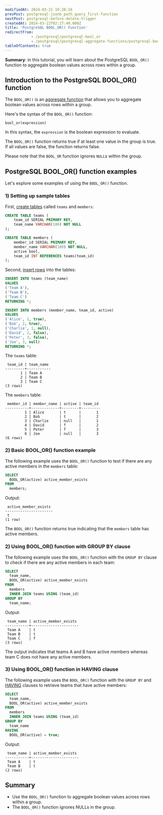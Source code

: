 ```yaml
---
modifiedAt: 2024-03-21 19:28:16
prevPost: postgresql-jsonb_path_query_first-function
nextPost: postgresql-before-delete-trigger
createdAt: 2024-03-22T02:27:40.000Z
title: 'PostgreSQL BOOL_OR() Function'
redirectFrom:
            - /postgresql/postgresql-bool_or 
            - /postgresql/postgresql-aggregate-functions/postgresql-bool_or
tableOfContents: true
---
```


**Summary**: in this tutorial, you will learn about the PostgreSQL `BOOL_OR()` function to aggregate boolean values across rows within a group.

## Introduction to the PostgreSQL BOOL_OR() function

The `BOOL_OR()` is an [aggregate function](/postgresql/postgresql-aggregate-functions) that allows you to aggregate boolean values across rows within a group.

Here's the syntax of the `BOOL_OR()` function:

```
bool_or(expression)
```

In this syntax, the `expression` is the boolean expression to evaluate.

The `BOOL_OR()` function returns true if at least one value in the group is true. If all values are false, the function returns false.

Please note that the `BOOL_OR` function ignores `NULL`s within the group.

## PostgreSQL BOOL_OR() function examples

Let's explore some examples of using the `BOOL_OR()` function.

### 1) Setting up sample tables

First, [create tables](/postgresql/postgresql-create-table) called `teams` and `members`:

```sql
CREATE TABLE teams (
    team_id SERIAL PRIMARY KEY,
    team_name VARCHAR(100) NOT NULL
);

CREATE TABLE members (
    member_id SERIAL PRIMARY KEY,
    member_name VARCHAR(100) NOT NULL,
    active bool,
    team_id INT REFERENCES teams(team_id)
);
```

Second, [insert rows](/postgresql/postgresql-insert-multiple-rows) into the tables:

```sql
INSERT INTO teams (team_name)
VALUES
('Team A'),
('Team B'),
('Team C')
RETURNING *;

INSERT INTO members (member_name, team_id, active)
VALUES
('Alice', 1, true),
('Bob', 2, true),
('Charlie', 1, null),
('David', 2, false),
('Peter', 3, false),
('Joe', 3, null)
RETURNING *;
```

The `teams` table:

```
 team_id | team_name
---------+-----------
       1 | Team A
       2 | Team B
       3 | Team C
(3 rows)
```

The `members` table:

```
 member_id | member_name | active | team_id
-----------+-------------+--------+---------
         1 | Alice       | t      |       1
         2 | Bob         | t      |       2
         3 | Charlie     | null   |       1
         4 | David       | f      |       2
         5 | Peter       | f      |       3
         6 | Joe         | null   |       3
(6 rows)
```

### 2) Basic BOOL_OR() function example

The following example uses the `BOOL_OR()` function to test if there are any active members in the `members` table:

```sql
SELECT
  BOOL_OR(active) active_member_exists
FROM
  members;
```

Output:

```
 active_member_exists
----------------------
 t
(1 row)
```

The `BOOL_OR()` function returns true indicating that the `members` table has active members.

### 2) Using BOOL_OR() function with GROUP BY clause

The following example uses the `BOOL_OR()` function with the `GROUP BY` clause to check if there are any active members in each team:

```sql
SELECT
  team_name,
  BOOL_OR(active) active_member_exists
FROM
  members
  INNER JOIN teams USING (team_id)
GROUP BY
  team_name;
```

Output:

```
 team_name | active_member_exists
-----------+----------------------
 Team A    | t
 Team B    | t
 Team C    | f
(3 rows)
```

The output indicates that teams A and B have active members whereas team C does not have any active members.

### 3) Using BOOL_OR() function in HAVING clause

The following example uses the `BOOL_OR()` function with the `GROUP BY` and [HAVING](/postgresql/postgresql-having) clauses to retrieve teams that have active members:

```sql
SELECT
  team_name,
  BOOL_OR(active) active_member_exists
FROM
  members
  INNER JOIN teams USING (team_id)
GROUP BY
  team_name
HAVING
  BOOL_OR(active) = true;
```

Output:

```
 team_name | active_member_exists
-----------+----------------------
 Team A    | t
 Team B    | t
(2 rows)
```

## Summary

- Use the `BOOL_OR()` function to aggregate boolean values across rows within a group.
- The `BOOL_OR()` function ignores NULLs in the group.
